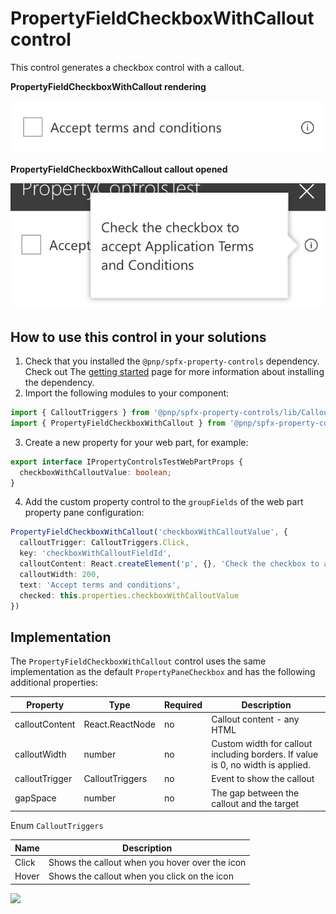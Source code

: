# PropertyFieldCheckboxWithCallout control

This control generates a checkbox control with a callout.

**PropertyFieldCheckboxWithCallout rendering**

![Checkbox field with callout](../assets/checkboxfieldwithcallout.png)


**PropertyFieldCheckboxWithCallout callout opened**

![Checkbox field with callout opened](../assets/checkboxfieldwithcallout-open.png)

## How to use this control in your solutions

1. Check that you installed the `@pnp/spfx-property-controls` dependency. Check out The [getting started](../getting-started) page for more information about installing the dependency.
2. Import the following modules to your component:

```TypeScript
import { CalloutTriggers } from '@pnp/spfx-property-controls/lib/Callout';
import { PropertyFieldCheckboxWithCallout } from '@pnp/spfx-property-controls/lib/PropertyFieldCheckboxWithCallout';
```

3. Create a new property for your web part, for example:

```TypeScript
export interface IPropertyControlsTestWebPartProps {
  checkboxWithCalloutValue: boolean;
}
```

4. Add the custom property control to the `groupFields` of the web part property pane configuration:

```TypeScript
PropertyFieldCheckboxWithCallout('checkboxWithCalloutValue', {
  calloutTrigger: CalloutTriggers.Click,
  key: 'checkboxWithCalloutFieldId',
  calloutContent: React.createElement('p', {}, 'Check the checkbox to accept Application Terms and Conditions'),
  calloutWidth: 200,
  text: 'Accept terms and conditions',
  checked: this.properties.checkboxWithCalloutValue
})
```

## Implementation

The `PropertyFieldCheckboxWithCallout` control uses the same implementation as the default `PropertyPaneCheckbox` and has the following additional properties:

| Property | Type | Required | Description |
| ---- | ---- | ---- | ---- |
| calloutContent | React.ReactNode | no | Callout content - any HTML |
| calloutWidth | number | no | Custom width for callout including borders. If value is 0, no width is applied. |
| calloutTrigger | CalloutTriggers | no | Event to show the callout |
| gapSpace | number | no | The gap between the callout and the target |

Enum `CalloutTriggers`

| Name | Description |
| ---- | ---- |
| Click | Shows the callout when you hover over the icon |
| Hover | Shows the callout when you click on the icon |


![](https://telemetry.sharepointpnp.com/sp-dev-fx-property-controls/wiki/PropertyFieldCheckboxWithCallout)